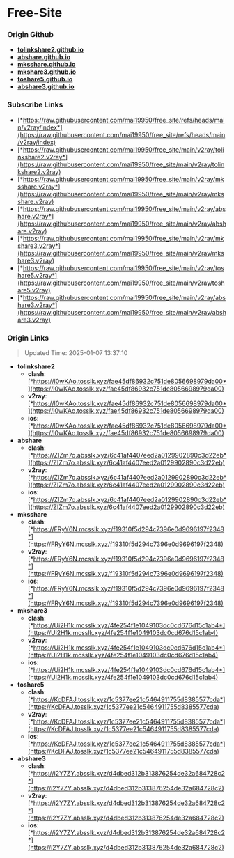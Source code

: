 # Free-Site

### Origin Github

- [**tolinkshare2.github.io**](https://github.com/tolinkshare2/tolinkshare2.github.io)
- [**abshare.github.io**](https://github.com/abshare/abshare.github.io)
- [**mksshare.github.io**](https://github.com/mksshare/mksshare.github.io)
- [**mkshare3.github.io**](https://github.com/mkshare3/mkshare3.github.io)
- [**toshare5.github.io**](https://github.com/toshare5/toshare5.github.io)
- [**abshare3.github.io**](https://github.com/abshare3/abshare3.github.io)

### Subscribe Links

- [*https://raw.githubusercontent.com/mai19950/free_site/refs/heads/main/v2ray/index*](https://raw.githubusercontent.com/mai19950/free_site/refs/heads/main/v2ray/index)
- [*https://raw.githubusercontent.com/mai19950/free_site/main/v2ray/tolinkshare2.v2ray*](https://raw.githubusercontent.com/mai19950/free_site/main/v2ray/tolinkshare2.v2ray)
- [*https://raw.githubusercontent.com/mai19950/free_site/main/v2ray/mksshare.v2ray*](https://raw.githubusercontent.com/mai19950/free_site/main/v2ray/mksshare.v2ray)
- [*https://raw.githubusercontent.com/mai19950/free_site/main/v2ray/abshare.v2ray*](https://raw.githubusercontent.com/mai19950/free_site/main/v2ray/abshare.v2ray)
- [*https://raw.githubusercontent.com/mai19950/free_site/main/v2ray/mkshare3.v2ray*](https://raw.githubusercontent.com/mai19950/free_site/main/v2ray/mkshare3.v2ray)
- [*https://raw.githubusercontent.com/mai19950/free_site/main/v2ray/toshare5.v2ray*](https://raw.githubusercontent.com/mai19950/free_site/main/v2ray/toshare5.v2ray)
- [*https://raw.githubusercontent.com/mai19950/free_site/main/v2ray/abshare3.v2ray*](https://raw.githubusercontent.com/mai19950/free_site/main/v2ray/abshare3.v2ray)

### Origin Links

> Updated Time: 2025-01-07 13:37:10

- **tolinkshare2**
  - **clash**: [*https://l0wKAo.tosslk.xyz/fae45df86932c751de8056698979da00*](https://l0wKAo.tosslk.xyz/fae45df86932c751de8056698979da00)
  - **v2ray**: [*https://l0wKAo.tosslk.xyz/fae45df86932c751de8056698979da00*](https://l0wKAo.tosslk.xyz/fae45df86932c751de8056698979da00)
  - **ios**: [*https://l0wKAo.tosslk.xyz/fae45df86932c751de8056698979da00*](https://l0wKAo.tosslk.xyz/fae45df86932c751de8056698979da00)
- **abshare**
  - **clash**: [*https://ZIZm7o.absslk.xyz/6c41af4407eed2a0129902890c3d22eb*](https://ZIZm7o.absslk.xyz/6c41af4407eed2a0129902890c3d22eb)
  - **v2ray**: [*https://ZIZm7o.absslk.xyz/6c41af4407eed2a0129902890c3d22eb*](https://ZIZm7o.absslk.xyz/6c41af4407eed2a0129902890c3d22eb)
  - **ios**: [*https://ZIZm7o.absslk.xyz/6c41af4407eed2a0129902890c3d22eb*](https://ZIZm7o.absslk.xyz/6c41af4407eed2a0129902890c3d22eb)
- **mksshare**
  - **clash**: [*https://FRyY6N.mcsslk.xyz/f19310f5d294c7396e0d9696197f2348*](https://FRyY6N.mcsslk.xyz/f19310f5d294c7396e0d9696197f2348)
  - **v2ray**: [*https://FRyY6N.mcsslk.xyz/f19310f5d294c7396e0d9696197f2348*](https://FRyY6N.mcsslk.xyz/f19310f5d294c7396e0d9696197f2348)
  - **ios**: [*https://FRyY6N.mcsslk.xyz/f19310f5d294c7396e0d9696197f2348*](https://FRyY6N.mcsslk.xyz/f19310f5d294c7396e0d9696197f2348)
- **mkshare3**
  - **clash**: [*https://Ui2H1k.mcsslk.xyz/4fe254f1e1049103dc0cd676d15c1ab4*](https://Ui2H1k.mcsslk.xyz/4fe254f1e1049103dc0cd676d15c1ab4)
  - **v2ray**: [*https://Ui2H1k.mcsslk.xyz/4fe254f1e1049103dc0cd676d15c1ab4*](https://Ui2H1k.mcsslk.xyz/4fe254f1e1049103dc0cd676d15c1ab4)
  - **ios**: [*https://Ui2H1k.mcsslk.xyz/4fe254f1e1049103dc0cd676d15c1ab4*](https://Ui2H1k.mcsslk.xyz/4fe254f1e1049103dc0cd676d15c1ab4)
- **toshare5**
  - **clash**: [*https://KcDFAJ.tosslk.xyz/1c5377ee21c5464911755d8385577cda*](https://KcDFAJ.tosslk.xyz/1c5377ee21c5464911755d8385577cda)
  - **v2ray**: [*https://KcDFAJ.tosslk.xyz/1c5377ee21c5464911755d8385577cda*](https://KcDFAJ.tosslk.xyz/1c5377ee21c5464911755d8385577cda)
  - **ios**: [*https://KcDFAJ.tosslk.xyz/1c5377ee21c5464911755d8385577cda*](https://KcDFAJ.tosslk.xyz/1c5377ee21c5464911755d8385577cda)
- **abshare3**
  - **clash**: [*https://i2Y7ZY.absslk.xyz/d4dbed312b313876254de32a684728c2*](https://i2Y7ZY.absslk.xyz/d4dbed312b313876254de32a684728c2)
  - **v2ray**: [*https://i2Y7ZY.absslk.xyz/d4dbed312b313876254de32a684728c2*](https://i2Y7ZY.absslk.xyz/d4dbed312b313876254de32a684728c2)
  - **ios**: [*https://i2Y7ZY.absslk.xyz/d4dbed312b313876254de32a684728c2*](https://i2Y7ZY.absslk.xyz/d4dbed312b313876254de32a684728c2)
